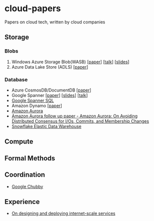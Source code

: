 # cloud-papers
Papers on cloud tech, written by cloud companies

## Storage

### Blobs

1. Windows Azure Storage Blob(WASB) [[paper](http://sigops.org/sosp/sosp11/current/2011-Cascais/printable/11-calder.pdf)] [[talk](https://www.youtube.com/watch?v=QnYdbQO0yj4)] [[slides](http://sigops.org/sosp/sosp11/current/2011-Cascais/11-calder.pptx)]
2. Azure Data Lake Store (ADLS) [[paper](http://dl.acm.org/ft_gateway.cfm?id=3056100&type=pdf)]


### Database

* Azure CosmosDB/DocumentDB [[paper](http://www.vldb.org/pvldb/vol8/p1668-shukla.pdf)]
* Google Spanner [[paper](https://www.usenix.org/system/files/conference/osdi12/osdi12-final-16.pdf)] [[slides](https://www.usenix.org/sites/default/files/conference/protected-files/corbett_osdi12_slides.pptx)] [[talk](https://www.usenix.org/conference/osdi12/technical-sessions/presentation/corbett)]
* [Google Spanner SQL](https://dl.acm.org/citation.cfm?id=3056103)
* Amazon Dynamo [[paper](http://www.allthingsdistributed.com/files/amazon-dynamo-sosp2007.pdf)]
* [Amazon Aurora](http://dl.acm.org/citation.cfm?id=3056101)
* [Amazon Aurora follow up paper - Amazon Aurora: On Avoiding Distributed Consensus for I/Os, Commits, and Membership Changes](https://dl.acm.org/citation.cfm?id=3183713.3196937)
* [Snowflake Elastic Data Warehouse](https://dl.acm.org/citation.cfm?id=2903741)

## Compute


## Formal Methods

## Coordination
* [Google Chubby](https://static.googleusercontent.com/media/research.google.com/en//archive/chubby-osdi06.pdf)

## Experience
* [On designing and deploying internet-scale services](https://dl.acm.org/citation.cfm?id=1349444)
